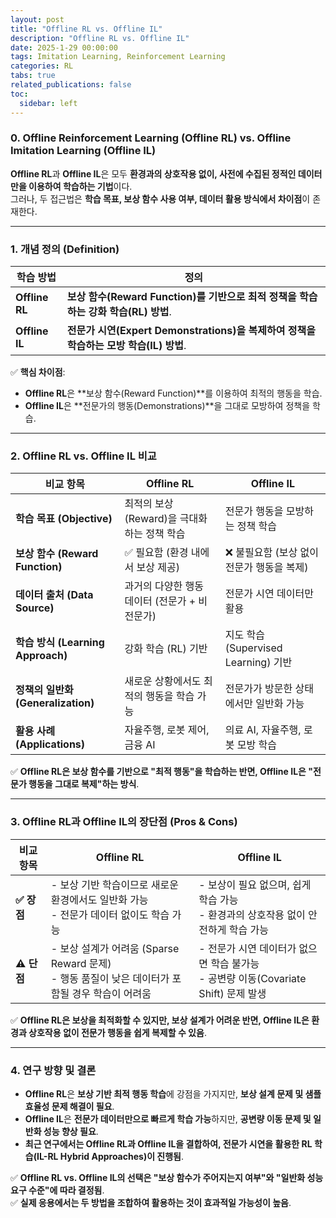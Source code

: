 ```yaml
---
layout: post
title: "Offline RL vs. Offline IL"
description: "Offline RL vs. Offline IL"
date: 2025-1-29 00:00:00
tags: Imitation Learning, Reinforcement Learning
categories: RL
tabs: true
related_publications: false
toc:
  sidebar: left
---
```


### **0. Offline Reinforcement Learning (Offline RL) vs. Offline Imitation Learning (Offline IL)**  

**Offline RL**과 **Offline IL**은 모두 **환경과의 상호작용 없이, 사전에 수집된 정적인 데이터만을 이용하여 학습하는 기법**이다.  
그러나, 두 접근법은 **학습 목표, 보상 함수 사용 여부, 데이터 활용 방식에서 차이점**이 존재한다.  

---

### **1. 개념 정의 (Definition)**  
| 학습 방법 | 정의 |
|-----------|----------------------------------------|
| **Offline RL** | **보상 함수(Reward Function)를 기반으로 최적 정책을 학습하는 강화 학습(RL) 방법**. |
| **Offline IL** | **전문가 시연(Expert Demonstrations)을 복제하여 정책을 학습하는 모방 학습(IL) 방법**. |

✅ **핵심 차이점**:  
- **Offline RL**은 **보상 함수(Reward Function)**를 이용하여 최적의 행동을 학습.  
- **Offline IL**은 **전문가의 행동(Demonstrations)**을 그대로 모방하여 정책을 학습.  

---

### **2. Offline RL vs. Offline IL 비교**  

| 비교 항목 | **Offline RL** | **Offline IL** |
|-----------|---------------|---------------|
| **학습 목표 (Objective)** | 최적의 보상(Reward)을 극대화하는 정책 학습 | 전문가 행동을 모방하는 정책 학습 |
| **보상 함수 (Reward Function)** | ✅ 필요함 (환경 내에서 보상 제공) | ❌ 불필요함 (보상 없이 전문가 행동을 복제) |
| **데이터 출처 (Data Source)** | 과거의 다양한 행동 데이터 (전문가 + 비전문가) | 전문가 시연 데이터만 활용 |
| **학습 방식 (Learning Approach)** | 강화 학습 (RL) 기반 | 지도 학습 (Supervised Learning) 기반 |
| **정책의 일반화 (Generalization)** | 새로운 상황에서도 최적의 행동을 학습 가능 | 전문가가 방문한 상태에서만 일반화 가능 |
| **활용 사례 (Applications)** | 자율주행, 로봇 제어, 금융 AI | 의료 AI, 자율주행, 로봇 모방 학습 |

✅ **Offline RL은 보상 함수를 기반으로 "최적 행동"을 학습하는 반면, Offline IL은 "전문가 행동을 그대로 복제"하는 방식**.  

---

### **3. Offline RL과 Offline IL의 장단점 (Pros & Cons)**  

| **비교 항목** | **Offline RL** | **Offline IL** |
|--------------|---------------|---------------|
| **✅ 장점** | - 보상 기반 학습이므로 새로운 환경에서도 일반화 가능 <br> - 전문가 데이터 없이도 학습 가능 | - 보상이 필요 없으며, 쉽게 학습 가능 <br> - 환경과의 상호작용 없이 안전하게 학습 가능 |
| **⚠ 단점** | - 보상 설계가 어려움 (Sparse Reward 문제) <br> - 행동 품질이 낮은 데이터가 포함될 경우 학습이 어려움 | - 전문가 시연 데이터가 없으면 학습 불가능 <br> - 공변량 이동(Covariate Shift) 문제 발생 |

✅ **Offline RL은 보상을 최적화할 수 있지만, 보상 설계가 어려운 반면, Offline IL은 환경과 상호작용 없이 전문가 행동을 쉽게 복제할 수 있음**.  

---

### **4. 연구 방향 및 결론**  
- **Offline RL**은 **보상 기반 최적 행동 학습**에 강점을 가지지만, **보상 설계 문제 및 샘플 효율성 문제 해결이 필요**.  
- **Offline IL**은 **전문가 데이터만으로 빠르게 학습 가능**하지만, **공변량 이동 문제 및 일반화 성능 향상 필요**.  
- **최근 연구에서는 Offline RL과 Offline IL을 결합하여, 전문가 시연을 활용한 RL 학습(IL-RL Hybrid Approaches)이 진행됨**.  

✅ **Offline RL vs. Offline IL의 선택은 "보상 함수가 주어지는지 여부"와 "일반화 성능 요구 수준"에 따라 결정됨**.  
✅ **실제 응용에서는 두 방법을 조합하여 활용하는 것이 효과적일 가능성이 높음**.  